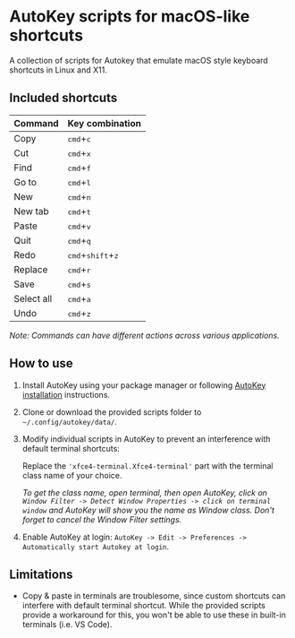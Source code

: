 # AutoKey scripts for macOS-like shortcuts
A collection of scripts for Autokey that emulate macOS style keyboard shortcuts in Linux and X11.

## Included shortcuts
Command | Key combination
--- | ---
Copy | <kbd>cmd</kbd>+<kbd>c</kbd>
Cut | <kbd>cmd</kbd>+<kbd>x</kbd>
Find | <kbd>cmd</kbd>+<kbd>f</kbd>
Go to | <kbd>cmd</kbd>+<kbd>l</kbd>
New | <kbd>cmd</kbd>+<kbd>n</kbd>
New tab | <kbd>cmd</kbd>+<kbd>t</kbd>
Paste | <kbd>cmd</kbd>+<kbd>v</kbd>
Quit | <kbd>cmd</kbd>+<kbd>q</kbd>
Redo | <kbd>cmd</kbd>+<kbd>shift</kbd>+<kbd>z</kbd>
Replace | <kbd>cmd</kbd>+<kbd>r</kbd>
Save | <kbd>cmd</kbd>+<kbd>s</kbd>
Select all | <kbd>cmd</kbd>+<kbd>a</kbd>
Undo | <kbd>cmd</kbd>+<kbd>z</kbd>

*Note: Commands can have different actions across various applications.*


## How to use
1. Install AutoKey using your package manager or following [AutoKey installation](https://github.com/autokey/autokey#installation) instructions.

2. Clone or download the provided scripts folder to `~/.config/autokey/data/`.


3. Modify individual scripts in AutoKey to prevent an interference with default terminal shortcuts:

   Replace the `'xfce4-terminal.Xfce4-terminal'` part with the terminal class name of your choice.

   *To get the class name, open terminal, then open AutoKey, click on `Window Filter -> Detect Window Properties -> click on terminal window` and AutoKey will show you the name as Window class. Don't forget to cancel the Window Filter settings.*  

4. Enable AutoKey at login: `AutoKey -> Edit -> Preferences -> Automatically start Autokey at login`.


## Limitations
- Copy & paste in terminals are troublesome, since custom shortcuts can interfere with default terminal shortcut. While the provided scripts provide a workaround for this, you won't be able to use these in built-in terminals (i.e. VS Code).
